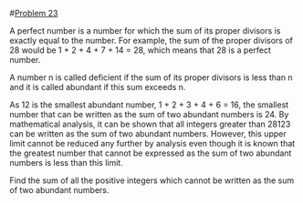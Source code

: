 #[Problem 23](https://projecteuler.net/problem=23)

A perfect number is a number for which the sum of its proper divisors is exactly equal to the number. For example, the 
sum of the proper divisors of 28 would be 1 + 2 + 4 + 7 + 14 = 28, which means that 28 is a perfect number.

A number n is called deficient if the sum of its proper divisors is less than n and it is called abundant if this sum 
exceeds n.

As 12 is the smallest abundant number, 1 + 2 + 3 + 4 + 6 = 16, the smallest number that can be written as the sum of 
two abundant numbers is 24. By mathematical analysis, it can be shown that all integers greater than 28123 can be 
written as the sum of two abundant numbers. However, this upper limit cannot be reduced any further by analysis even 
though it is known that the greatest number that cannot be expressed as the sum of two abundant numbers is less than 
this limit.

Find the sum of all the positive integers which cannot be written as the sum of two abundant numbers.
